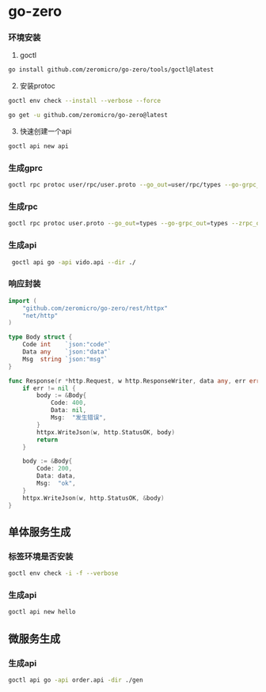 # go-zero

### 环境安装
1. goctl

```bash
go install github.com/zeromicro/go-zero/tools/goctl@latest
```
2. 安装protoc

```bash
goctl env check --install --verbose --force

go get -u github.com/zeromicro/go-zero@latest
```
3. 快速创建一个api

```bash
goctl api new api
```

### 生成gprc
```bash
goctl rpc protoc user/rpc/user.proto --go_out=user/rpc/types --go-grpc_out=user/rpc/types --zrpc_out=user/rpc/
```

### 生成rpc

```bash
goctl rpc protoc user.proto --go_out=types --go-grpc_out=types --zrpc_out=. 
```
### 生成api
```bash
 goctl api go -api vido.api --dir ./
```

### 响应封装
```go
import (
	"github.com/zeromicro/go-zero/rest/httpx"
	"net/http"
)

type Body struct {
	Code int    `json:"code"`
	Data any    `json:"data"`
	Msg  string `json:"msg"`
}

func Response(r *http.Request, w http.ResponseWriter, data any, err error) {
	if err != nil {
		body := &Body{
			Code: 400,
			Data: nil,
			Msg:  "发生错误",
		}
		httpx.WriteJson(w, http.StatusOK, body)
		return
	}

	body := &Body{
		Code: 200,
		Data: data,
		Msg:  "ok",
	}
	httpx.WriteJson(w, http.StatusOK, &body)
}
```
## 单体服务生成

### 标签环境是否安装
```bash
goctl env check -i -f --verbose 
```

### 生成api
```bash
goctl api new hello
```

## 微服务生成

### 生成api
```bash
goctl api go -api order.api -dir ./gen

```





<!-- goctl api go -api user.api -dir .

时间指针
[last](https://www.bilibili.com/video/BV1kM411X7Cp/?p=6&spm_id_from=pageDriver&vd_source=e38cd951f2ee7bda48ec574f4e9ba363) -->
